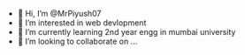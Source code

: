 - 👋 Hi, I’m @MrPiyush07
- 👀 I’m interested in web devlopment
- 🌱 I’m currently learning 2nd year engg in mumbai university
- 💞️ I’m looking to collaborate on ...


<!---
MrPiyush07/MrPiyush07 is a ✨ special ✨ repository because its `README.md` (this file) appears on your GitHub profile.
You can click the Preview link to take a look at your changes.
--->
